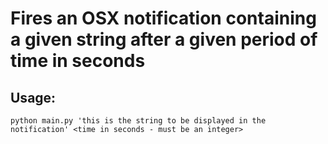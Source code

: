 # Fires an OSX notification containing a given string after a given period of time in seconds

## Usage:
`python main.py 'this is the string to be displayed in the notification' <time in seconds - must be an integer>`
